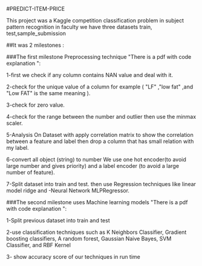 #PREDICT-ITEM-PRICE

This project was a Kaggle competition classification problem  in subject pattern recognition in faculty 
we have three datasets train, test,sample_submission 


##It was 2 milestones  :

###The first milestone Preprocessing technique "There is a pdf with code explanation ": 

1-first we check if any column contains NAN value and deal with it.

2-check for the unique value of a column for example ( "LF" ,"low fat" ,and "Low FAT" is the same meaning ).

3-check for zero value.

4-check for the range between the number and outlier then use the minmax scaler.

5-Analysis On Dataset with apply correlation matrix to show the correlation between a feature and label then drop a column that has small relation with my label.

6-convert all object (string) to number We use one hot encoder(to avoid large number and gives priority) and a label encoder (to avoid a large number of feature).

7-Split dataset into train and test. then use  Regression techniques like linear model ridge and -Neural Network MLPRegressor.


###The second milestone uses Machine learning models "There is a pdf with code explanation ": 

1-Split previous dataset into train and test

2-use classification techniques such as K Neighbors Classifier, Gradient boosting classifiers, A random forest, Gaussian Naive Bayes, SVM Classifier, and RBF Kernel

3- show accuracy score of our techniques in run time



